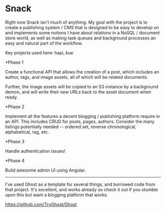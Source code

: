 Snack
=====

Right now Snack isn't much of anything. My goal with the project is to create
a publishing system / CMS that is designed to be easy to develop on and
implements some notions I have about relations in a NoSQL / document store
world, as well as making task queues and background processes an easy and
natural part of the workflow.

Key projects used here: hapi, kue

*Phase 1

Create a functional API that allows the creation of a post, which includes an
author, tags, and image assets, all of which will be related documents.

Further, the image assets will be copied to an S3 instance by a background
demon, and will write their new URLs back to the asset document when ready.

*Phase 2

Implement all the features a decent blogging / publishing platform require
in an API. This includes CRUD for posts, pages, authors. Consider the many
listings potentially needed -- ordered set, reverse chronological, alphabetical,
tag, etc.

*Phase 3

Handle authentication issues!

*Phase 4

Build awesome admin UI using Angular.

--------------

I've used Ghost as a template for several things, and borrowed code from that
project. It's excellent, and works already so check it out if you stumble
upon this but want a blogging platform that works.

https://github.com/TryGhost/Ghost

